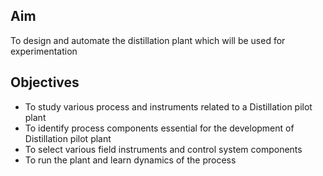 ## Aim 

To design and automate the distillation plant which will be used for experimentation 

## Objectives 
 
 - To study various process and instruments related to a Distillation pilot plant
 - To identify process components essential for the development of Distillation pilot plant
 - To select various field instruments and control system components
 - To run the plant and learn dynamics of the process 

